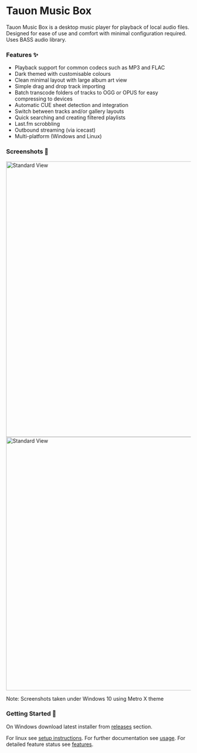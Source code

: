 # Tauon Music Box

Tauon Music Box is a desktop music player for playback of local audio files.
Designed for ease of use and comfort with minimal configuration required.
Uses BASS audio library.

### Features :sparkles:

  - Playback support for common codecs such as MP3 and FLAC
  - Dark themed with customisable colours
  - Clean minimal layout with large album art view
  - Simple drag and drop track importing
  - Batch transcode folders of tracks to OGG or OPUS for easy compressing to devices
  - Automatic CUE sheet detection and integration
  - Switch between tracks and/or gallery layouts
  - Quick searching and creating filtered playlists
  - Last.fm scrobbling
  - Outbound streaming (via icecast)
  - Multi-platform (Windows and Linux)

### Screenshots :star2:

<img src="https://cloud.githubusercontent.com/assets/17271572/17890290/271a3cca-6989-11e6-9958-3936128654e1.jpg" alt="Standard View" width=750px />

<img src="https://cloud.githubusercontent.com/assets/17271572/17890552/e0c9985e-698a-11e6-8a3c-1b49570e6619.jpg" alt="Standard View" width=690px />

Note: Screenshots taken under Windows 10 using Metro X theme 

### Getting Started :dizzy:

On Windows download latest installer from [releases](https://github.com/Taiko2k/tauonmb/releases) section.

For linux see [setup instructions](docs/setup.md). For further documentation see [usage](docs/usage.md). For detailed feature status see [features](docs/features.md).





